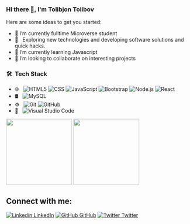 ### Hi there 👋, I'm Tolibjon Tolibov


Here are some ideas to get you started:

- 🔭 I’m currently fulltime Microverse student
- 🤔 &nbsp; Exploring new technologies and developing software solutions and quick hacks.
- 🌱 I’m currently learning Javascript 
- 👯 I’m looking to collaborate on interesting projects

<h3> 🛠 &nbsp;Tech Stack</h3>

- 🌐 &nbsp;
  ![HTML5](https://img.shields.io/badge/-HTML5-333333?style=flat&logo=HTML5)
  ![CSS](https://img.shields.io/badge/-CSS-333333?style=flat&logo=CSS3&logoColor=1572B6)
  ![JavaScript](https://img.shields.io/badge/-JavaScript-333333?style=flat&logo=javascript)
  ![Bootstrap](https://img.shields.io/badge/-Bootstrap-333333?style=flat&logo=bootstrap&logoColor=563D7C)
  ![Node.js](https://img.shields.io/badge/-Node.js-333333?style=flat&logo=node.js)
  ![React](https://img.shields.io/badge/-React-333333?style=flat&logo=react)
- 🛢 &nbsp;
  ![MySQL](https://img.shields.io/badge/-MySQL-333333?style=flat&logo=mysql)
- ⚙️ &nbsp;
  ![Git](https://img.shields.io/badge/-Git-333333?style=flat&logo=git)
  ![GitHub](https://img.shields.io/badge/-GitHub-333333?style=flat&logo=github)
- 🔧 &nbsp;
  ![Visual Studio Code](https://img.shields.io/badge/-Visual%20Studio%20Code-333333?style=flat&logo=visual-studio-code&logoColor=007ACC)

<div>
<img height="180em" src="https://github-readme-stats.vercel.app/api?username=toliboff&theme=buefy&show_icons=true" />
<img height="180em" src="https://github-readme-stats.vercel.app/api/top-langs/?username=toliboff&theme=buefy&layout=compact" />
</div>

## Connect with me: 
[![Linkedin](https://i.stack.imgur.com/gVE0j.png) LinkedIn](https://www.linkedin.com/in/tolibjon-tolibov)   [![GitHub](https://i.stack.imgur.com/tskMh.png) GitHub](https://github.com/toliboff)   [![Twitter](http://i.imgur.com/wWzX9uB.png) Twitter](https://twitter.com/tolib_tolibov) 
